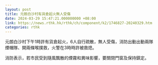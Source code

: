 ```yaml
---
layout: post
title: 元朗白沙村有貨倉起火無人受傷
date: 2024-03-29 15:47:21.000000000 +08:00
link: https://news.rthk.hk/rthk/ch/component/k2/1746827-20240329.htm
categories: rthk
---
```


元朗白沙村下午1時許有貨倉起火，6人自行疏散，無人受傷，消防出動出動兩隊煙帽隊、開兩條喉撲救，火警在3時時許被救熄。

消防表示，若市民受到隨風飄散的煙霧和異味影響，要關閉門窗及保持鎮定。

